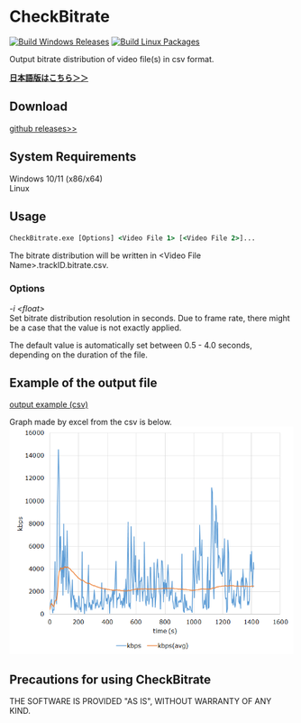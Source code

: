 
# CheckBitrate
[![Build Windows Releases](https://github.com/rigaya/CheckBitrate/actions/workflows/build_releases.yml/badge.svg)](https://github.com/rigaya/CheckBitrate/actions/workflows/build_releases.yml) [![Build Linux Packages](https://github.com/rigaya/CheckBitrate/actions/workflows/build_packages.yml/badge.svg)](https://github.com/rigaya/CheckBitrate/actions/workflows/build_packages.yml)  

Output bitrate distribution of video file(s) in csv format.

**[日本語版はこちら＞＞](./Readme.ja.md)**  

## Download
[github releases>>](https://github.com/rigaya/CheckBitrate/releases)

## System Requirements  
Windows 10/11 (x86/x64)  
Linux

## Usage
```bat
CheckBitrate.exe [Options] <Video File 1> [<Video File 2>]...
```
The bitrate distribution will be written in &lt;Video File Name&gt;.trackID.bitrate.csv.

### Options

_-i &lt;float&gt;_  
Set bitrate distribution resolution in seconds. Due to frame rate, there might be a case that the value is not exactly applied.  

The default value is automatically set between 0.5 - 4.0 seconds, depending on the duration of the file.

## Example of the output file
[output example (csv)](./example/example.csv)  

Graph made by excel from the csv is below.  
![graph from csv](./example/example.png "example")

## Precautions for using CheckBitrate  
THE SOFTWARE IS PROVIDED "AS IS", WITHOUT WARRANTY OF ANY KIND.
